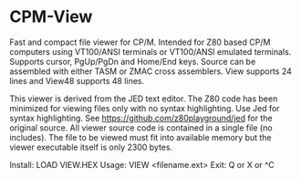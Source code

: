 # CPM-View
Fast and compact file viewer for CP/M.  Intended for Z80 based CP/M computers using VT100/ANSI terminals or VT100/ANSI emulated terminals.  Supports cursor, PgUp/PgDn and Home/End keys.  Source can be assembled with either TASM or ZMAC cross assemblers.  View supports 24 lines and View48 supports 48 lines.

This viewer is derived from the JED text editor. The Z80 code has been minimized for viewing files only with no syntax highlighting.  Use Jed for syntax highlighting.  See https://github.com/z80playground/jed for the original source. All viewer source code is contained in a single file (no includes).  The file to be viewed must fit into available memory but the viewer executable itself is only 2300 bytes.

Install: LOAD VIEW.HEX
Usage:   VIEW <filename.ext>
Exit:    Q or X or ^C
